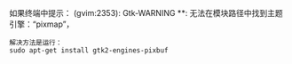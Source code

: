 如果终端中提示：
    (gvim:2353): Gtk-WARNING **: 无法在模块路径中找到主题引擎：“pixmap”，
   
    解决方法是运行：
    sudo apt-get install gtk2-engines-pixbuf

